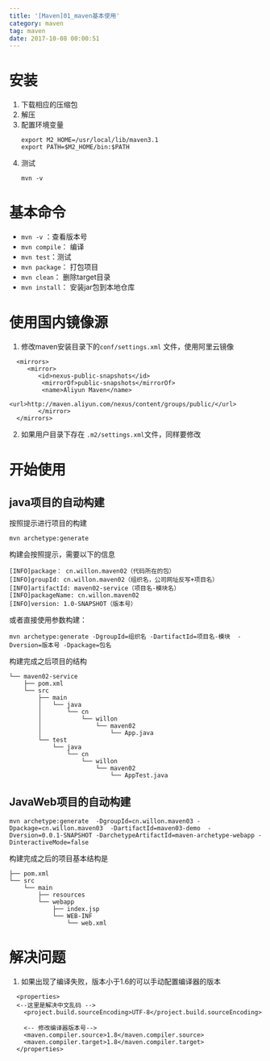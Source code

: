 ```yaml
---
title: '[Maven]01_maven基本使用'
category: maven
tag: maven
date: 2017-10-08 00:00:51
---
```


# 安装

1. 下载相应的压缩包
2. 解压
3. 配置环境变量
	```
	export M2_HOME=/usr/local/lib/maven3.1
	export PATH=$M2_HOME/bin:$PATH
	```
4. 测试
	```
	mvn -v
	```

# 基本命令

- `mvn -v` ：查看版本号
- `mvn compile`： 编译
- `mvn test`：测试
- `mvn package`： 打包项目
- `mvn clean`： 删除target目录
- `mvn install`： 安装jar包到本地仓库

# 使用国内镜像源

1. 修改maven安装目录下的`conf/settings.xml` 文件，使用阿里云镜像
```
  <mirrors>
	 <mirror>
		<id>nexus-public-snapshots</id>
		 <mirrorOf>public-snapshots</mirrorOf>
		 <name>Aliyun Maven</name>
		 <url>http://maven.aliyun.com/nexus/content/groups/public/</url>
    	</mirror>
  </mirrors>
```
2. 如果用户目录下存在 `.m2/settings.xml`文件，同样要修改

# 开始使用

## java项目的自动构建

按照提示进行项目的构建
```
mvn archetype:generate
```
构建会按照提示，需要以下的信息

```
[INFO]package： cn.willon.maven02（代码所在的包）
[INFO]groupId: cn.willon.maven02（组织名，公司网址反写+项目名）
[INFO]artifactId: maven02-service（项目名-模块名）
[INFO]packageName: cn.willon.maven02
[INFO]version: 1.0-SNAPSHOT（版本号）

```
或者直接使用参数构建：
```
mvn archetype:generate -DgroupId=组织名 -DartifactId=项目名-模块  -Dversion=版本号 -Dpackage=包名
```

构建完成之后项目的结构

```
└── maven02-service
    ├── pom.xml
    └── src
        ├── main
        │   └── java
        │       └── cn
        │           └── willon
        │               └── maven02
        │                   └── App.java
        └── test
            └── java
                └── cn
                    └── willon
                        └── maven02
                            └── AppTest.java

```
## JavaWeb项目的自动构建

```
mvn archetype:generate  -DgroupId=cn.willon.maven03 -Dpackage=cn.willon.maven03  -DartifactId=maven03-demo  -Dversion=0.0.1-SNAPSHOT -DarchetypeArtifactId=maven-archetype-webapp -DinteractiveMode=false

```
构建完成之后的项目基本结构是

```
├── pom.xml
└── src
    └── main
        ├── resources
        └── webapp
            ├── index.jsp
            └── WEB-INF
                └── web.xml

```


# 解决问题

1. 如果出现了编译失败，版本小于1.6的可以手动配置编译器的版本
```
  <properties>
  <--这里是解决中文乱码 -->
    <project.build.sourceEncoding>UTF-8</project.build.sourceEncoding>
    
    <-- 修改编译器版本号-->
    <maven.compiler.source>1.8</maven.compiler.source>
    <maven.compiler.target>1.8</maven.compiler.target>
  </properties>
```
